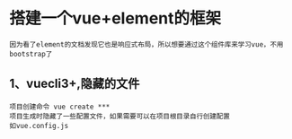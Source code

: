 # 搭建一个vue+element的框架
    因为看了element的文档发现它也是响应式布局，所以想要通过这个组件库来学习vue，不用bootstrap了
## 1、vuecli3+,隐藏的文件
    项目创建命令 vue create ***
    项目生成时隐藏了一些配置文件，如果需要可以在项目根目录自行创建配置
    如vue.config.js
